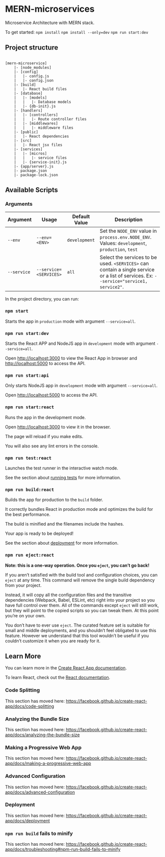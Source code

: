 
#  MERN-microservices

  

Microservice Architecture with MERN stack.

To get started:
`npm install`
`npm install --only=dev` 
`npm run start:dev`

  

## Project structure

```

[mern-microservice]
	|- [node_modules]
	|- [config]
	|	|- config.js
	|	|- config.json
	|- [build]
	|	|- React build files
	|- [database]
	|	|- [models]
	|	|	|- Database models
	|	|- {db-init}.js
	|- [handlers]
	|	|- [controllers]
	|	|	|- Route controller files
	|	|- [middlewares]
	|	|	|- middleware files
	|- [public]
	|	|- React dependencies
	|- [src]
	|	|- React jsx files
	|- [services]
	|	|- [micros]
	|	|	|- service files
	|	|- {service-init}.js
	|- {app/server}.js
	|- package.json
	|- package-lock.json

```

  

##  Available Scripts

### Arguments
| Argument | Usage| Default Value|Description|
|--|--|--|--|
| `--env`| `--env=<ENV>` |`development` | Set the `NODE_ENV` value in `process.env.NODE_ENV`. Values: `development`, `production`, `test`
|`--service`| `--service=<SERVICES>` |`all`|Select the services to be used. `<SERVICES>` can contain a single service or a list of services. Ex: `--service="service1, service2"`.



In the project directory, you can run:

###  `npm start`

Starts the app in `production` mode with argument `--service=all`.  
  

###  `npm run start:dev`
Starts the React APP and NodeJS app in `development` mode with argument `--service=all`.

Open [http://localhost:3000](http://localhost:3000) to view the React App in browser and [http://localhost:5000](http://localhost:5000) to access the API.

  

###  `npm run start:api`

Only starts NodeJS app in `development` mode with argument `--service=all`.

Open [http://localhost:5000](http://localhost:5000) to access the API.  

###  `npm run start:react`

  
Runs the app in the development mode.<br>

Open [http://localhost:3000](http://localhost:3000) to view it in the browser.

  

The page will reload if you make edits.<br>

You will also see any lint errors in the console.

  

###  `npm run test:react`

  

Launches the test runner in the interactive watch mode.<br>

See the section about [running tests](https://facebook.github.io/create-react-app/docs/running-tests) for more information.

  

###  `npm run build:react`

  

Builds the app for production to the `build` folder.<br>

It correctly bundles React in production mode and optimizes the build for the best performance.

  

The build is minified and the filenames include the hashes.<br>

Your app is ready to be deployed!

  

See the section about [deployment](https://facebook.github.io/create-react-app/docs/deployment) for more information.

  

###  `npm run eject:react`

  

**Note: this is a one-way operation. Once you `eject`, you can’t go back!**

  

If you aren’t satisfied with the build tool and configuration choices, you can `eject` at any time. This command will remove the single build dependency from your project.

  

Instead, it will copy all the configuration files and the transitive dependencies (Webpack, Babel, ESLint, etc) right into your project so you have full control over them. All of the commands except `eject` will still work, but they will point to the copied scripts so you can tweak them. At this point you’re on your own.

  

You don’t have to ever use `eject`. The curated feature set is suitable for small and middle deployments, and you shouldn’t feel obligated to use this feature. However we understand that this tool wouldn’t be useful if you couldn’t customize it when you are ready for it.

  

##  Learn More

  

You can learn more in the [Create React App documentation](https://facebook.github.io/create-react-app/docs/getting-started).

  

To learn React, check out the [React documentation](https://reactjs.org/).

  

###  Code Splitting

  

This section has moved here: https://facebook.github.io/create-react-app/docs/code-splitting

  

###  Analyzing the Bundle Size

  

This section has moved here: https://facebook.github.io/create-react-app/docs/analyzing-the-bundle-size

  

###  Making a Progressive Web App

  

This section has moved here: https://facebook.github.io/create-react-app/docs/making-a-progressive-web-app

  

###  Advanced Configuration

  

This section has moved here: https://facebook.github.io/create-react-app/docs/advanced-configuration

  

###  Deployment

  

This section has moved here: https://facebook.github.io/create-react-app/docs/deployment

  

###  `npm run build` fails to minify

  

This section has moved here: https://facebook.github.io/create-react-app/docs/troubleshooting#npm-run-build-fails-to-minify
